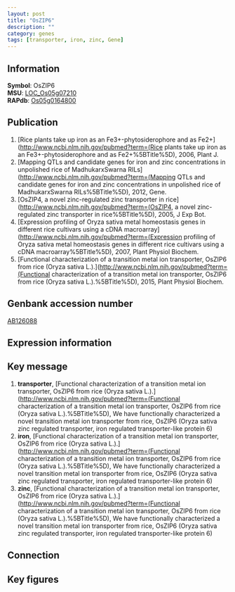 ```yaml
---
layout: post
title: "OsZIP6"
description: ""
category: genes
tags: [transporter, iron, zinc, Gene]
---
```


## Information
__Symbol__: OsZIP6  
__MSU__: [LOC_Os05g07210](http://rice.plantbiology.msu.edu/cgi-bin/ORF_infopage.cgi?orf=LOC_Os05g07210)  
__RAPdb__: [Os05g0164800](http://rapdb.dna.affrc.go.jp/viewer/gbrowse_details/irgsp1?name=Os05g0164800)  

## Publication
1. [Rice plants take up iron as an Fe3+-phytosiderophore and as Fe2+](http://www.ncbi.nlm.nih.gov/pubmed?term=(Rice plants take up iron as an Fe3+-phytosiderophore and as Fe2+%5BTitle%5D), 2006, Plant J.
2. [Mapping QTLs and candidate genes for iron and zinc concentrations in unpolished rice of MadhukarxSwarna RILs](http://www.ncbi.nlm.nih.gov/pubmed?term=(Mapping QTLs and candidate genes for iron and zinc concentrations in unpolished rice of MadhukarxSwarna RILs%5BTitle%5D), 2012, Gene.
3. [OsZIP4, a novel zinc-regulated zinc transporter in rice](http://www.ncbi.nlm.nih.gov/pubmed?term=(OsZIP4, a novel zinc-regulated zinc transporter in rice%5BTitle%5D), 2005, J Exp Bot.
4. [Expression profiling of Oryza sativa metal homeostasis genes in different rice cultivars using a cDNA macroarray](http://www.ncbi.nlm.nih.gov/pubmed?term=(Expression profiling of Oryza sativa metal homeostasis genes in different rice cultivars using a cDNA macroarray%5BTitle%5D), 2007, Plant Physiol Biochem.
5. [Functional characterization of a transition metal ion transporter, OsZIP6 from rice (Oryza sativa L.).](http://www.ncbi.nlm.nih.gov/pubmed?term=(Functional characterization of a transition metal ion transporter, OsZIP6 from rice (Oryza sativa L.).%5BTitle%5D), 2015, Plant Physiol Biochem.

## Genbank accession number
[AB126088](http://www.ncbi.nlm.nih.gov/nuccore/AB126088)

## Expression information

## Key message
1. __transporter__, [Functional characterization of a transition metal ion transporter, OsZIP6 from rice (Oryza sativa L.).](http://www.ncbi.nlm.nih.gov/pubmed?term=(Functional characterization of a transition metal ion transporter, OsZIP6 from rice (Oryza sativa L.).%5BTitle%5D),  We have functionally characterized a novel transition metal ion transporter from rice, OsZIP6 (Oryza sativa zinc regulated transporter, iron regulated transporter-like protein 6)
2. __iron__, [Functional characterization of a transition metal ion transporter, OsZIP6 from rice (Oryza sativa L.).](http://www.ncbi.nlm.nih.gov/pubmed?term=(Functional characterization of a transition metal ion transporter, OsZIP6 from rice (Oryza sativa L.).%5BTitle%5D),  We have functionally characterized a novel transition metal ion transporter from rice, OsZIP6 (Oryza sativa zinc regulated transporter, iron regulated transporter-like protein 6)
3. __zinc__, [Functional characterization of a transition metal ion transporter, OsZIP6 from rice (Oryza sativa L.).](http://www.ncbi.nlm.nih.gov/pubmed?term=(Functional characterization of a transition metal ion transporter, OsZIP6 from rice (Oryza sativa L.).%5BTitle%5D),  We have functionally characterized a novel transition metal ion transporter from rice, OsZIP6 (Oryza sativa zinc regulated transporter, iron regulated transporter-like protein 6)

## Connection

## Key figures


